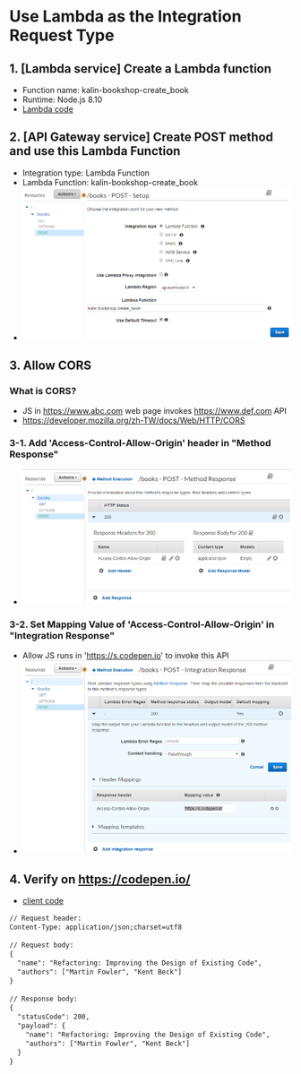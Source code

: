 # Use Lambda as the Integration Request Type

## 1. [Lambda service] Create a Lambda function

- Function name: kalin-bookshop-create_book
- Runtime: Node.js 8.10
- [Lambda code](lambda/kalin-bookshop-create_book/index.js)

## 2. [API Gateway service] Create POST method and use this Lambda Function

- Integration type: Lambda Function
- Lambda Function: kalin-bookshop-create_book
- ![Screenshot](2_use_lambda.png)

## 3. Allow CORS

### What is CORS?

- JS in https://www.abc.com web page invokes https://www.def.com API
- https://developer.mozilla.org/zh-TW/docs/Web/HTTP/CORS

### 3-1. Add 'Access-Control-Allow-Origin' header in "Method Response"

- ![Screenshot](3_cors_method_response.png)

### 3-2. Set Mapping Value of 'Access-Control-Allow-Origin' in "Integration Response"

- Allow JS runs in 'https://s.codepen.io' to invoke this API
- ![Screenshot](3_cors_integration_response.png)

## 4. Verify on https://codepen.io/

- [client code](client/index.js)

```
// Request header:
Content-Type: application/json;charset=utf8

// Request body:
{
  "name": "Refactoring: Improving the Design of Existing Code",
  "authors": ["Martin Fowler", "Kent Beck"]
}

// Response body:
{
  "statusCode": 200,
  "payload": {
    "name": "Refactoring: Improving the Design of Existing Code",
    "authors": ["Martin Fowler", "Kent Beck"]
  }
}
```

